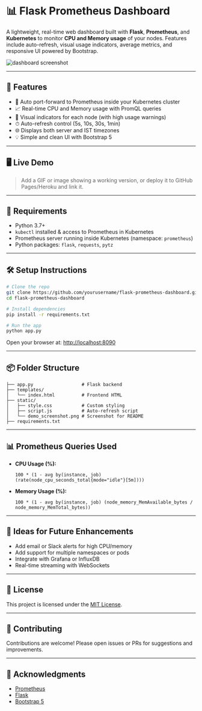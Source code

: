 # 📊 Flask Prometheus Dashboard

A lightweight, real-time web dashboard built with **Flask**, **Prometheus**, and **Kubernetes** to monitor **CPU and Memory usage** of your nodes. Features include auto-refresh, visual usage indicators, average metrics, and responsive UI powered by Bootstrap.

![dashboard screenshot](static/demo_screenshot.png)

---

## 🚀 Features

- 🔌 Auto port-forward to Prometheus inside your Kubernetes cluster
- 📈 Real-time CPU and Memory usage with PromQL queries
- 🎯 Visual indicators for each node (with high usage warnings)
- ⏱ Auto-refresh control (5s, 10s, 30s, 1min)
- 🌐 Displays both server and IST timezones
- 💡 Simple and clean UI with Bootstrap 5

---

## 🖥 Live Demo

> Add a GIF or image showing a working version, or deploy it to GitHub Pages/Heroku and link it.

---

## 🧰 Requirements

- Python 3.7+
- `kubectl` installed & access to Prometheus in Kubernetes
- Prometheus server running inside Kubernetes (namespace: `prometheus`)
- Python packages: `flask`, `requests`, `pytz`

---

## 🛠️ Setup Instructions

```bash
# Clone the repo
git clone https://github.com/yourusername/flask-prometheus-dashboard.git
cd flask-prometheus-dashboard

# Install dependencies
pip install -r requirements.txt

# Run the app
python app.py
```

Open your browser at: [http://localhost:8090](http://localhost:8090)

---

## 📦 Folder Structure

```
├── app.py                  # Flask backend
├── templates/
│   └── index.html          # Frontend HTML
├── static/
│   ├── style.css           # Custom styling
│   ├── script.js           # Auto-refresh script
│   └── demo_screenshot.png # Screenshot for README
├── requirements.txt
```

---

## 📊 Prometheus Queries Used

- **CPU Usage (%):**  
  ```promql
  100 * (1 - avg by(instance, job) (rate(node_cpu_seconds_total{mode="idle"}[5m])))
  ```

- **Memory Usage (%):**  
  ```promql
  100 * (1 - avg by(instance, job) (node_memory_MemAvailable_bytes / node_memory_MemTotal_bytes))
  ```

---

## 🧠 Ideas for Future Enhancements

- Add email or Slack alerts for high CPU/memory
- Add support for multiple namespaces or pods
- Integrate with Grafana or InfluxDB
- Real-time streaming with WebSockets

---

## 📄 License

This project is licensed under the [MIT License](LICENSE).

---

## 🤝 Contributing

Contributions are welcome! Please open issues or PRs for suggestions and improvements.

---

## 🙌 Acknowledgments

- [Prometheus](https://prometheus.io/)
- [Flask](https://flask.palletsprojects.com/)
- [Bootstrap 5](https://getbootstrap.com/)